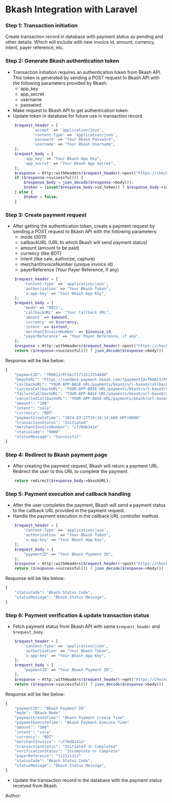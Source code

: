 # Bkash Integration with Laravel


### Step 1: Transaction initiation
Create transaction record in database with payment status as pending and other details.
Which will include with new invoice id, amount, currency, intent, payer reference, etc.


### Step 2: Generate Bkash authentication token
- Transaction initiation requires an authentication token from Bkash API. This token is generated by sending a POST request to Bkash API with the following parameters provided by Bkash:
    - app_key
    - app_secret
    - username
    - password 
- Make request to Bkash API to get authentication token.
- Update token in database for future use in transaction record.
```php
    $request_header = [
            'accept' => 'application/json',
            'content-type' => 'application/json',
            'password' => "Your Bkash Password",
            'username' => "Your Bkash Username",
    ];
    $request_body = [
        'app_key' => "Your Bkash App Key",
        'app_secret' => "Your Bkash App Secret",
    ];
    $response = Http::withHeaders($request_header)->post("https://checkout.sandbox.bka.sh/v1.2.0-beta/checkout/token/grant", $request_body);
    if ($response->successful()) {
        $response_body = json_decode($response->body());
        $token = (isset($response_body->id_token)) ? $response_body->id_token : false;
    } else {
        $token = false;
    }
```
### Step 3: Create payment request
- After getting the authentication token, create a payment request by sending a POST request to Bkash API with the following parameters:
    - mode (0011)
    - callbackURL (URL to which Bkash will send payment status)
    - amount (amount to be paid)
    - currency (like BDT)
    - intent (like sale, authorize, capture)
    - merchantInvoiceNumber (unique invoice id)
    - payerReference (Your Payer Reference, if any)
```php
    $request_header = [
        'Content-Type' => 'application/json',
        'authorization' => "Your Bkash Token",
        'x-app-key' => "Your Bkash App Key",
    ];
    $request_body = [
        "mode" => "0011",
        "callbackURL" =>  "Your Callback URL",
        'amount' => $amount,
        'currency' => $currency,
        'intent' => $intent,
        'merchantInvoiceNumber' => $invoice_id,
        "payerReference" => "Your Payer Reference, if any",
    ];
    $response = Http::withHeaders($request_header)->post("https://checkout.sandbox.bka.sh/v1.2.0-beta/checkout/payment/create", $request_body);
    return ($response->successful()) ? json_decode($response->body()) : false;
```
Response will be like below:
```php
{
    "paymentID": "TR0011rPCSAif1711513154680"
    "bkashURL": "https://sandbox.payment.bkash.com/?paymentId=TR0011rPCSAif1711513154680&hash=f(qh-cTfPjB4MWj8PY8(Ch3JZ4KHcVcEpmMGsgYpx9p)TAk4M5SDxURRJegxtFf)O)3BOi0)aVR.f4)9bXbawvS9ja!3D-l0MNTG1711513154680&mode=0011&apiVersion=v1.2.0-beta"
    "callbackURL": "YOUR-APP-BASE-URL/payments/bkash/url-based/callback/cf70db141e"
    "successCallbackURL": "YOUR-APP-BASE-URL/payments/bkash/url-based/callback/cf70db141e?paymentID=TR0011rPCSAif1711513154680&status=success"
    "failureCallbackURL": "YOUR-APP-BASE-URL/payments/bkash/url-based/callback/cf70db141e?paymentID=TR0011rPCSAif1711513154680&status=failure"
    "cancelledCallbackURL": "YOUR-APP-BASE-URL/payments/bkash/url-based/callback/cf70db141e?paymentID=TR0011rPCSAif1711513154680&status=cancel"
    "amount": "100"
    "intent": "sale"
    "currency": "BDT"
    "paymentCreateTime": "2024-03-27T10:19:14:680 GMT+0600"
    "transactionStatus": "Initiated"
    "merchantInvoiceNumber": "cf70db141e"
    "statusCode": "0000"
    "statusMessage": "Successful"
}

```
### Step 4: Redirect to Bkash payment page
- After creating the payment request, Bkash will return a payment URL. Redirect the user to this URL to complete the payment.
```php
    return redirect($response_body->bkashURL);
```
### Step 5: Payment execution and callback handling
- After the user completes the payment, Bkash will send a payment status to the callback URL provided in the payment request.
- Handle the payment execution in the callback URL controller method.
```php
    $request_header = [
        'Content-Type' => 'application/json',
        'authorization' => "Your Bkash Token",
        'x-app-key' => "Your Bkash App Key",
    ];
    $request_body = [
        "paymentID" => "Your Bkash Payment ID",
    ];
    $response = Http::withHeaders($request_header)->post("https://checkout.sandbox.bka.sh/v1.2.0-beta/checkout/payment/execute", $request_body);
    return ($response->successful()) ? json_decode($response->body()) : false;
```
Response will be like below:
```php
{
    "statusCode": "Bkash Status Code",
    "statusMessage": "Bkash Status Message",
}
```
### Step 6: Payment verification & update transaction status
- Fetch payment status from Bkash API with same `$request_header` and `$request_body`.
```php
    $request_header = [
        'Content-Type' => 'application/json',
        'authorization' => "Your Bkash Token",
        'x-app-key' => "Your Bkash App Key",
    ];
    $request_body = [
        "paymentID" => "Your Bkash Payment ID",
    ];
    $response = Http::withHeaders($request_header)->get("https://checkout.sandbox.bka.sh/v1.2.0-beta/checkout/payment/query");
    return ($response->successful()) ? json_decode($response->body()) : false;
```
Response will be like below:
```php
{
    "paymentID": "Bkash Payment ID"
    "mode": "Bkash Mode"
    "paymentCreateTime": "Bkash Payment Create Time"
    "paymentExecuteTime": "Bkash Payment Execute Time"
    "amount": "100"
    "intent": "sale"
    "currency": "BDT"
    "merchantInvoice": "cf70db141e"
    "transactionStatus": "Initiated or Completed"
    "verificationStatus": "Incomplete or Complete"
    "payerReference": "111111111"
    "statusCode": "Bkash Status Code",
    "statusMessage": "Bkash Status Message",
}
```
- Update the transaction record in the database with the payment status received from Bkash.

Author: